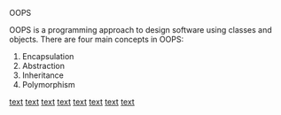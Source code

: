 OOPS

OOPS is a programming approach to design software using classes and objects.
There are four main concepts in OOPS:

1. Encapsulation
2. Abstraction
3. Inheritance
4. Polymorphism

[text](<g:/Downloads/New folder (3)/PHP/resource>) [text](<g:/Downloads/New folder (3)/PHP/array>) [text](<g:/Downloads/New folder (3)/PHP/basics>) [text](<g:/Downloads/New folder (3)/PHP/ctrlStmnts>) [text](<g:/Downloads/New folder (3)/PHP/dataTypes>) [text](<g:/Downloads/New folder (3)/PHP/functions>) [text](<g:/Downloads/New folder (3)/PHP/loops>) [text](<g:/Downloads/New folder (3)/PHP/oops>)
